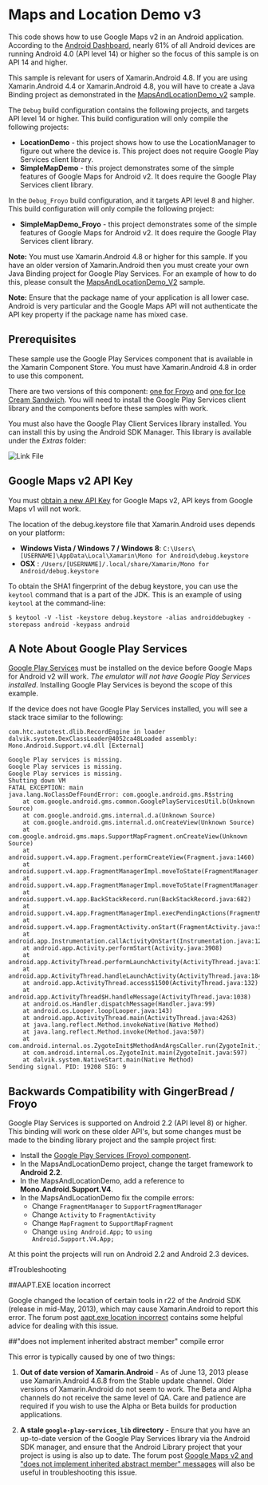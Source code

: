 Maps and Location Demo v3
=========================

This code shows how to use Google Maps v2 in an Android application. According to the [Android Dashboard](http://developer.android.com/about/dashboards/index.html), nearly 61% of all Android devices are running Android 4.0 (API level 14) or higher so the focus of this sample is on API 14 and higher. 

This sample is relevant for users of Xamarin.Android 4.8. If you are using Xamarin.Android 4.4 or Xamarin.Android 4.8, you will have to create a Java Binding project as demonstrated in the [MapsAndLocationDemo_v2](https://github.com/xamarin/monodroid-samples/tree/master/MapsAndLocationDemo_v2) sample.

The `Debug` build configuration contains the following projects, and targets API level 14 or higher. This build configuration will only compile the following projects:

* **LocationDemo** - this project shows how to use the LocationManager to figure out where the device is. This project does not require Google Play Services client library.
* **SimpleMapDemo** - this project demonstrates some of the simple features of Google Maps for Android v2. It does require the Google Play Services client library.

In the `Debug_Froyo` build configuration, and it targets API level 8 and higher. This build configuration will only compile the following project:

* **SimpleMapDemo_Froyo** - this project demonstrates some of the simple features of Google Maps for Android v2. It does require the Google Play Services client library. 

**Note:** You must use Xamarin.Android 4.8 or higher for this sample. If you have an older version of Xamarin.Android then you must create your own Java Binding project for Google Play Services. For an example of how to do this, please consult the [MapsAndLocationDemo_V2](https://github.com/xamarin/monodroid-samples/tree/master/MapsAndLocationDemo_v2) sample.

**Note:** Ensure that the package name of your application is all lower case. Android is very particular and the Google Maps API will not authenticate the API key property if the package name has mixed case.

## Prerequisites

These sample use the Google Play Services component that is available in the Xamarin Component Store. You must have Xamarin.Android 4.8 in order to use this component.

There are two versions of this component: [one for Froyo](https://components.xamarin.com/view/googleplayservicesfroyo/) and [one for Ice Cream Sandwich](https://components.xamarin.com/view/googleplayservices/). You will need to install the Google Play Services client library and the components before these samples with work.

You must also have the Google Play Client Services library installed. You can install this by using the Android SDK Manager. This library is available under the *Extras* folder:

![Link File](/images/android_sdk_manager.png)

Google Maps v2 API Key
----------------------

You must [obtain a new API Key](https://developers.google.com/maps/documentation/android/start#the_google_maps_api_key) for Google Maps v2, API keys from Google Maps v1 will not work. 

The location of the debug.keystore file that Xamarin.Android uses depends on your platform:

- **Windows Vista / Windows 7 / Windows 8**: `C:\Users\[USERNAME]\AppData\Local\Xamarin\Mono for Android\debug.keystore`
- **OSX** : `/Users/[USERNAME]/.local/share/Xamarin/Mono for Android/debug.keystore`

To obtain the SHA1 fingerprint of the debug keystore, you can use the `keytool` command that is a part of the JDK. This is an example of using `keytool` at the command-line:

    $ keytool -V -list -keystore debug.keystore -alias androiddebugkey -storepass android -keypass android

A Note About Google Play Services
---------------------------------

[Google Play Services](https://play.google.com/store/apps/details?id=com.google.android.gms) must be installed on the device before Google Maps for Android v2 will work. *The emulator will not have Google Play Services installed*. Installing Google Play Services is beyond the scope of this example. 

If the device does not have Google Play Services installed, you will see a stack trace similar to the following:

	com.htc.autotest.dlib.RecordEngine in loader dalvik.system.DexClassLoader@4052ca48Loaded assembly: Mono.Android.Support.v4.dll [External]
	
	Google Play services is missing.
	Google Play services is missing.
	Google Play services is missing.
	Shutting down VM
	FATAL EXCEPTION: main
	java.lang.NoClassDefFoundError: com.google.android.gms.R$string
		at com.google.android.gms.common.GooglePlayServicesUtil.b(Unknown Source)
		at com.google.android.gms.internal.d.a(Unknown Source)
		at com.google.android.gms.internal.d.onCreateView(Unknown Source)
		at com.google.android.gms.maps.SupportMapFragment.onCreateView(Unknown Source)
		at android.support.v4.app.Fragment.performCreateView(Fragment.java:1460)
		at android.support.v4.app.FragmentManagerImpl.moveToState(FragmentManager.java:911)
		at android.support.v4.app.FragmentManagerImpl.moveToState(FragmentManager.java:1088)
		at android.support.v4.app.BackStackRecord.run(BackStackRecord.java:682)
		at android.support.v4.app.FragmentManagerImpl.execPendingActions(FragmentManager.java:1444)
		at android.support.v4.app.FragmentActivity.onStart(FragmentActivity.java:551)
		at android.app.Instrumentation.callActivityOnStart(Instrumentation.java:1201)
		at android.app.Activity.performStart(Activity.java:3908)
		at android.app.ActivityThread.performLaunchActivity(ActivityThread.java:1794)
		at android.app.ActivityThread.handleLaunchActivity(ActivityThread.java:1842)
		at android.app.ActivityThread.access$1500(ActivityThread.java:132)
		at android.app.ActivityThread$H.handleMessage(ActivityThread.java:1038)
		at android.os.Handler.dispatchMessage(Handler.java:99)
		at android.os.Looper.loop(Looper.java:143)
		at android.app.ActivityThread.main(ActivityThread.java:4263)
		at java.lang.reflect.Method.invokeNative(Native Method)
		at java.lang.reflect.Method.invoke(Method.java:507)
		at com.android.internal.os.ZygoteInit$MethodAndArgsCaller.run(ZygoteInit.java:839)
		at com.android.internal.os.ZygoteInit.main(ZygoteInit.java:597)
		at dalvik.system.NativeStart.main(Native Method)
	Sending signal. PID: 19208 SIG: 9
	
	
Backwards Compatibility with GingerBread / Froyo
------------------------------------------------

Google Play Services is supported on Android 2.2 (API level 8) or higher. This binding will work on these older API's, but some changes must be made to the binding library project and the sample project first:

* Install the [Google Play Services (Froyo) component](https://components.xamarin.com/view/googleplayservicesfroyo/).
* In the MapsAndLocationDemo project, change the target framework to **Android 2.2**.
* In the MapsAndLocationDemo, add a reference to **Mono.Android.Support.V4**.
* In the MapsAndLocationDemo fix the compile errors: 
	* Change <code>FragmentManager</code> to <code>SupportFragmentManager</code>
	* Change <code>Activity</code> to <code>FragmentActivity</code>
	* Change <code>MapFragment</code> to <code>SupportMapFragment</code>
	* Change <code>using Android.App;</code> to <code>using Android.Support.V4.App;</code>

At this point the projects will run on Android 2.2 and Android 2.3 devices. 

#Troubleshooting

##AAPT.EXE location incorrect

Google changed the location of certain tools in r22 of the Android SDK (release in mid-May, 2013), which may cause Xamarin.Android to report this error. The forum post [aapt.exe location incorrect](http://forums.xamarin.com/discussion/comment/15360/#Comment_15360) contains some helpful advice for dealing with this issue.

##"does not implement inherited abstract member" compile error

This error is typically caused by one of two things:

1. **Out of date version of Xamarin.Android** - As of June 13, 2013 please use Xamarin.Android 4.6.8 from the Stable update channel. Older versions of Xamarin.Android do not seem to work. The Beta and Alpha channels do not receive the same level of QA. Care and patience are required if you wish to use the Alpha or Beta builds for production applications.

2. **A stale `google-play-services_lib` directory** - Ensure that you have an up-to-date version of the Google Play Services library via the Android SDK manager, and ensure that the Android Library project that your project is using is also up to date. The forum post [Google Maps v2 and "does not implement inherited abstract member" messages](http://forums.xamarin.com/discussion/5030/google-maps-v2-and-does-not-implement-inherited-abstract-member-messages) will also be useful in troubleshooting this issue.
